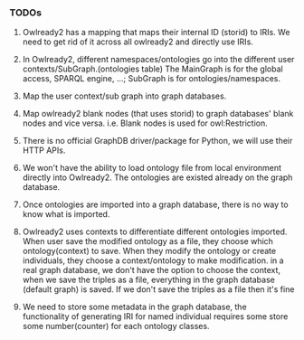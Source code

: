 ### TODOs
1. Owlready2 has a mapping that maps their internal ID (storid) to IRIs. 
We need to get rid of it across all owlready2 and directly use IRIs.
2. In Owlready2, different namespaces/ontologies go into the different user contexts/SubGraph.(ontologies table)
The MainGraph is for the global access, SPARQL engine, ...; SubGraph is for ontologies/namespaces.

3. Map the user context/sub graph into graph databases.


4. Map owlready2 blank nodes (that uses storid) to graph databases' blank nodes and vice versa.
i.e. Blank nodes is used for owl:Restriction.

5. There is no official GraphDB driver/package for Python, we will use their HTTP APIs.

6. We won't have the ability to load ontology file from local environment directly into Owlready2.
The ontologies are existed already on the graph database.

7. Once ontologies are imported into a graph database, there is no way to know what is imported.

8. Owlready2 uses contexts to differentiate different ontologies imported. When user save the modified ontology as a file,
they choose which ontology(context) to save. When they modify the ontology or create individuals, they 
choose a context/ontology to make modification.
in a real graph database, we don't have the option to choose the context, when we save the triples as a file, everything 
in the graph database (default graph) is saved. If we don't save the triples as a file then it's fine 

9. We need to store some metadata in the graph database, the functionality of generating IRI for named individual
requires some store some number(counter) for each ontology classes.
